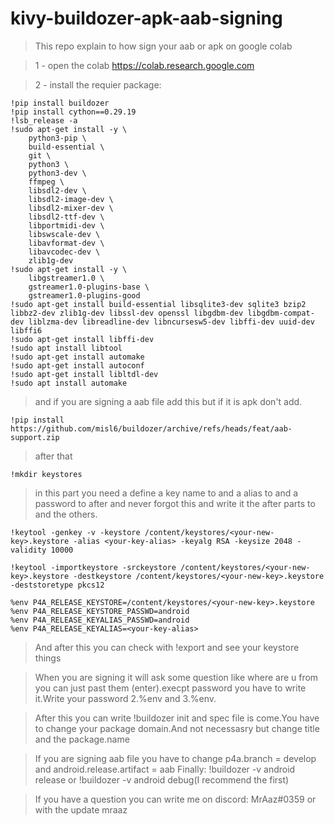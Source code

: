 # kivy-buildozer-apk-aab-signing
> This repo explain to how sign your aab or apk on google colab

> 1 - open the colab https://colab.research.google.com

> 2 - install the requier package:
```
!pip install buildozer
!pip install cython==0.29.19
!lsb_release -a
!sudo apt-get install -y \
    python3-pip \
    build-essential \
    git \
    python3 \
    python3-dev \
    ffmpeg \
    libsdl2-dev \
    libsdl2-image-dev \
    libsdl2-mixer-dev \
    libsdl2-ttf-dev \
    libportmidi-dev \
    libswscale-dev \
    libavformat-dev \
    libavcodec-dev \
    zlib1g-dev
!sudo apt-get install -y \
    libgstreamer1.0 \
    gstreamer1.0-plugins-base \
    gstreamer1.0-plugins-good
!sudo apt-get install build-essential libsqlite3-dev sqlite3 bzip2 libbz2-dev zlib1g-dev libssl-dev openssl libgdbm-dev libgdbm-compat-dev liblzma-dev libreadline-dev libncursesw5-dev libffi-dev uuid-dev libffi6
!sudo apt-get install libffi-dev
!sudo apt install libtool
!sudo apt-get install automake
!sudo apt-get install autoconf
!sudo apt-get install libltdl-dev
!sudo apt install automake
```
> and if you are signing a aab file add this but if it is apk don't add.

```
!pip install https://github.com/misl6/buildozer/archive/refs/heads/feat/aab-support.zip
```

> after that 

```
!mkdir keystores
```

> in this part you need a define a key name to <your-new-key> and a alias to <your-key-alias> and a password to after and never forgot this and write it the after parts to <your-new-key> and the others.

```
!keytool -genkey -v -keystore /content/keystores/<your-new-key>.keystore -alias <your-key-alias> -keyalg RSA -keysize 2048 -validity 10000
```
```
!keytool -importkeystore -srckeystore /content/keystores/<your-new-key>.keystore -destkeystore /content/keystores/<your-new-key>.keystore -deststoretype pkcs12
```
```
%env P4A_RELEASE_KEYSTORE=/content/keystores/<your-new-key>.keystore
%env P4A_RELEASE_KEYSTORE_PASSWD=android
%env P4A_RELEASE_KEYALIAS_PASSWD=android
%env P4A_RELEASE_KEYALIAS=<your-key-alias>
```
	
> And after this you can check with !export and see your keystore things
  
> When you are signing it will ask some question like where are u from you can just past them (enter).execpt password you have to write it.Write your password 2.%env and 3.%env.

  
> After this you can write !buildozer init and spec file is come.You have to change your package domain.And not necessasry but change title and the package.name
  
> If you are signing aab file you have to change p4a.branch = develop and android.release.artifact = aab
> Finally:
!buildozer -v android release or !buildozer -v android debug(I recommend the first)
  
> If you have a question you can write me on discord: MrAaz#0359 or with the update mraaz
